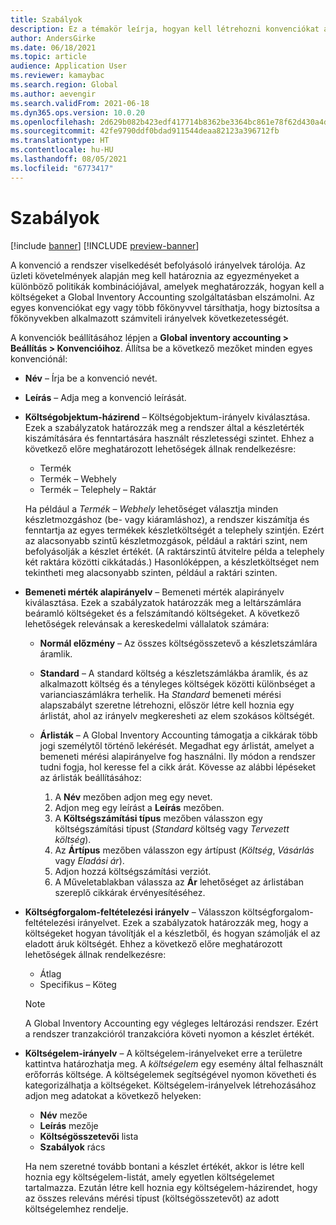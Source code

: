 ```yaml
---
title: Szabályok
description: Ez a témakör leírja, hogyan kell létrehozni konvenciókat annak megállapítására, hogy a költségeket hogyan kell elszámolni a Global Inventory Accounting szolgáltatásban.
author: AndersGirke
ms.date: 06/18/2021
ms.topic: article
audience: Application User
ms.reviewer: kamaybac
ms.search.region: Global
ms.author: aevengir
ms.search.validFrom: 2021-06-18
ms.dyn365.ops.version: 10.0.20
ms.openlocfilehash: 2d629b082b423edf417714b8362be3364bc861e78f62d430a4d7083b8c49611a
ms.sourcegitcommit: 42fe9790ddf0bdad911544deaa82123a396712fb
ms.translationtype: HT
ms.contentlocale: hu-HU
ms.lasthandoff: 08/05/2021
ms.locfileid: "6773417"
---
```

# <a name="conventions"></a>Szabályok

[!include [banner](../includes/banner.md)]
[!INCLUDE [preview-banner](../includes/preview-banner.md)]

A konvenció a rendszer viselkedését befolyásoló irányelvek tárolója. Az üzleti követelmények alapján meg kell határoznia az egyezményeket a különböző politikák kombinációjával, amelyek meghatározzák, hogyan kell a költségeket a Global Inventory Accounting szolgáltatásban elszámolni. Az egyes konvenciókat egy vagy több főkönyvvel társíthatja, hogy biztosítsa a főkönyvekben alkalmazott számviteli irányelvek következetességét.

A konvenciók beállításához lépjen a **Global inventory accounting \> Beállítás \> Konvencióihoz**. Állítsa be a következő mezőket minden egyes konvenciónál:

- **Név** – Írja be a konvenció nevét.
- **Leírás** – Adja meg a konvenció leírását.
- **Költségobjektum-házirend** – Költségobjektum-irányelv kiválasztása. Ezek a szabályzatok határozzák meg a rendszer által a készletérték kiszámítására és fenntartására használt részletességi szintet. Ehhez a következő előre meghatározott lehetőségek állnak rendelkezésre:

    - Termék
    - Termék – Webhely
    - Termék – Telephely – Raktár

    Ha például a *Termék – Webhely* lehetőséget választja minden készletmozgáshoz (be- vagy kiáramláshoz), a rendszer kiszámítja és fenntartja az egyes termékek készletköltségét a telephely szintjén. Ezért az alacsonyabb szintű készletmozgások, például a raktári szint, nem befolyásolják a készlet értékét. (A raktárszintű átvitelre példa a telephely két raktára közötti cikkátadás.) Hasonlóképpen, a készletköltséget nem tekintheti meg alacsonyabb szinten, például a raktári szinten.

- **Bemeneti mérték alapirányelv** – Bemeneti mérték alapirányelv kiválasztása. Ezek a szabályzatok határozzák meg a leltárszámlára beáramló költségeket és a felszámítandó költségeket. A következő lehetőségek relevánsak a kereskedelmi vállalatok számára:

    - **Normál előzmény** – Az összes költségösszetevő a készletszámlára áramlik.
    - **Standard** – A standard költség a készletszámlákba áramlik, és az alkalmazott költség és a tényleges költségek közötti különbséget a varianciaszámlákra terhelik. Ha *Standard* bemeneti mérési alapszabályt szeretne létrehozni, először létre kell hoznia egy árlistát, ahol az irányelv megkeresheti az elem szokásos költségét.
    - **Árlisták** – A Global Inventory Accounting támogatja a cikkárak több jogi személytől történő lekérését. Megadhat egy árlistát, amelyet a bemeneti mérési alapirányelve fog használni. Ily módon a rendszer tudni fogja, hol keresse fel a cikk árát. Kövesse az alábbi lépéseket az árlisták beállításához:

        1. A **Név** mezőben adjon meg egy nevet.
        1. Adjon meg egy leírást a **Leírás** mezőben.
        1. A **Költségszámítási típus** mezőben válasszon egy költségszámítási típust (*Standard* költség vagy *Tervezett költség*).
        1. Az **Ártípus** mezőben válasszon egy ártípust (*Költség*, *Vásárlás* vagy *Eladási ár*).
        1. Adjon hozzá költségszámítási verziót.
        1. A Műveletablakban válassza az **Ár** lehetőséget az árlistában szereplő cikkárak érvényesítéséhez.

- **Költségforgalom-feltételezési irányelv** – Válasszon költségforgalom-feltételezési irányelvet. Ezek a szabályzatok határozzák meg, hogy a költségeket hogyan távolítják el a készletből, és hogyan számolják el az eladott áruk költségét. Ehhez a következő előre meghatározott lehetőségek állnak rendelkezésre:

    - Átlag
    - Specifikus – Köteg

    > [!NOTE]
    > A Global Inventory Accounting egy végleges leltározási rendszer. Ezért a rendszer tranzakcióról tranzakcióra követi nyomon a készlet értékét.

- **Költségelem-irányelv** – A költségelem-irányelveket erre a területre kattintva határozhatja meg. A *költségelem* egy esemény által felhasznált erőforrás költsége. A költségelemek segítségével nyomon követheti és kategorizálhatja a költségeket. Költségelem-irányelvek létrehozásához adjon meg adatokat a következő helyeken:

    - **Név** mezőe
    - **Leírás** mezője
    - **Költségösszetevői** lista
    - **Szabályok** rács

    Ha nem szeretné tovább bontani a készlet értékét, akkor is létre kell hoznia egy költségelem-listát, amely egyetlen költségelemet tartalmazza. Ezután létre kell hoznia egy költségelem-házirendet, hogy az összes releváns mérési típust (költségösszetevőt) az adott költségelemhez rendelje.
